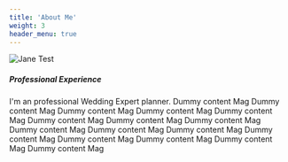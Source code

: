 ```yaml
---
title: 'About Me'
weight: 3
header_menu: true
---
```

![Jane Test](images/happy-ethnic-woman-sitting-at-table-with-laptop-3769021.jpg)

##### Professional Experience

I'm an professional Wedding Expert planner. Dummy content Mag Dummy content Mag Dummy content Mag Dummy content Mag 
Dummy content Mag Dummy content Mag Dummy content Mag Dummy content Mag Dummy content Mag Dummy content Mag 
Dummy content Mag Dummy content Mag Dummy content Mag Dummy content Mag Dummy content Mag Dummy content Mag 
